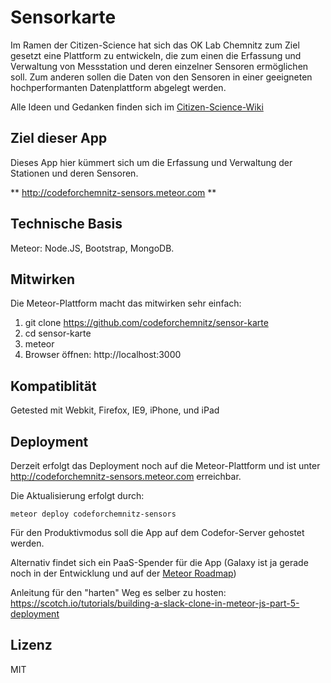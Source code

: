 # Sensorkarte

Im Ramen der Citizen-Science hat sich das OK Lab Chemnitz zum Ziel gesetzt
eine Plattform zu entwickeln, die zum einen die Erfassung und Verwaltung von Messstation und deren einzelner Sensoren ermöglichen soll.
Zum anderen sollen die Daten von den Sensoren in einer geeigneten hochperformanten Datenplattform abgelegt werden.

Alle Ideen und Gedanken finden sich im [Citizen-Science-Wiki](https://github.com/codeforgermany/citizen-science/wiki/Messdaten-Speicherung)

## Ziel dieser App
Dieses App hier kümmert sich um die Erfassung und Verwaltung der Stationen und deren Sensoren.

** http://codeforchemnitz-sensors.meteor.com **

## Technische Basis
Meteor: Node.JS, Bootstrap, MongoDB.

## Mitwirken
Die Meteor-Plattform macht das mitwirken sehr einfach:

1. git clone https://github.com/codeforchemnitz/sensor-karte
2. cd sensor-karte
3. meteor
4. Browser öffnen: http://localhost:3000

## Kompatiblität
Getested mit Webkit, Firefox, IE9, iPhone, und iPad

## Deployment
Derzeit erfolgt das Deployment noch auf die Meteor-Plattform und ist unter http://codeforchemnitz-sensors.meteor.com erreichbar.

Die Aktualisierung erfolgt durch:

`meteor deploy codeforchemnitz-sensors`

Für den Produktivmodus soll die App auf dem Codefor-Server gehostet werden.

Alternativ findet sich ein PaaS-Spender für die App (Galaxy ist ja gerade noch in der Entwicklung und auf der [Meteor Roadmap](https://trello.com/b/hjBDflxp/meteor-roadmap))

Anleitung für den "harten" Weg es selber zu hosten: https://scotch.io/tutorials/building-a-slack-clone-in-meteor-js-part-5-deployment



## Lizenz
MIT
